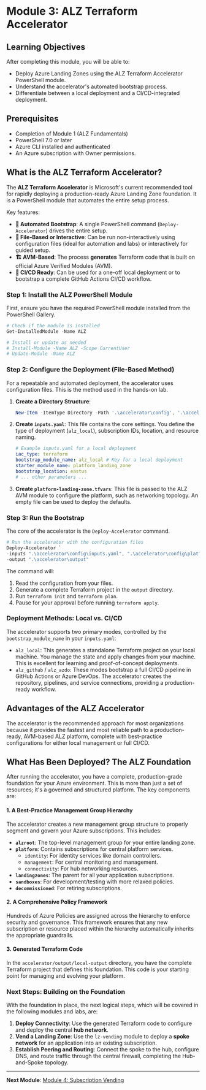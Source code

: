 # Module 3: ALZ Terraform Accelerator

## Learning Objectives
After completing this module, you will be able to:
- Deploy Azure Landing Zones using the ALZ Terraform Accelerator PowerShell module.
- Understand the accelerator's automated bootstrap process.
- Differentiate between a local deployment and a CI/CD-integrated deployment.

## Prerequisites
- Completion of Module 1 (ALZ Fundamentals)
- PowerShell 7.0 or later
- Azure CLI installed and authenticated
- An Azure subscription with Owner permissions.

## What is the ALZ Terraform Accelerator?

The **ALZ Terraform Accelerator** is Microsoft's current recommended tool for rapidly deploying a production-ready Azure Landing Zone foundation. It is a PowerShell module that automates the entire setup process.

Key features:
-   **🚀 Automated Bootstrap**: A single PowerShell command (`Deploy-Accelerator`) drives the entire setup.
-   **📝 File-Based or Interactive**: Can be run non-interactively using configuration files (ideal for automation and labs) or interactively for guided setup.
-   **🏗️ AVM-Based**: The process **generates** Terraform code that is built on official Azure Verified Modules (AVM).
-   **🔄 CI/CD Ready**: Can be used for a one-off local deployment or to bootstrap a complete GitHub Actions CI/CD workflow.

### Step 1: Install the ALZ PowerShell Module

First, ensure you have the required PowerShell module installed from the PowerShell Gallery.

```powershell
# Check if the module is installed
Get-InstalledModule -Name ALZ

# Install or update as needed
# Install-Module -Name ALZ -Scope CurrentUser
# Update-Module -Name ALZ
```

### Step 2: Configure the Deployment (File-Based Method)

For a repeatable and automated deployment, the accelerator uses configuration files. This is the method used in the hands-on lab.

1.  **Create a Directory Structure**:
    ```powershell
    New-Item -ItemType Directory -Path '.\accelerator\config', '.\accelerator\output' -Force
    ```

2.  **Create `inputs.yaml`**: This file contains the core settings. You define the type of deployment (`alz_local`), subscription IDs, location, and resource naming.
    ```yaml
    # Example inputs.yaml for a local deployment
    iac_type: terraform
    bootstrap_module_name: alz_local # Key for a local deployment
    starter_module_name: platform_landing_zone
    bootstrap_location: eastus
    # ... other parameters ...
    ```

3.  **Create `platform-landing-zone.tfvars`**: This file is passed to the ALZ AVM module to configure the platform, such as networking topology. An empty file can be used to deploy the defaults.

### Step 3: Run the Bootstrap

The core of the accelerator is the `Deploy-Accelerator` command.

```powershell
# Run the accelerator with the configuration files
Deploy-Accelerator `
-inputs ".\accelerator\config\inputs.yaml", ".\accelerator\config\platform-landing-zone.tfvars" `
-output ".\accelerator\output"
```

The command will:
1.  Read the configuration from your files.
2.  Generate a complete Terraform project in the `output` directory.
3.  Run `terraform init` and `terraform plan`.
4.  Pause for your approval before running `terraform apply`.

### Deployment Methods: Local vs. CI/CD

The accelerator supports two primary modes, controlled by the `bootstrap_module_name` in your `inputs.yaml`:

-   `alz_local`: This generates a standalone Terraform project on your local machine. You manage the state and apply changes from your machine. This is excellent for learning and proof-of-concept deployments.
-   `alz_github` / `alz_azdo`: These modes bootstrap a full CI/CD pipeline in GitHub Actions or Azure DevOps. The accelerator creates the repository, pipelines, and service connections, providing a production-ready workflow.

## Advantages of the ALZ Accelerator

The accelerator is the recommended approach for most organizations because it provides the fastest and most reliable path to a production-ready, AVM-based ALZ platform, complete with best-practice configurations for either local management or full CI/CD.

## What Has Been Deployed? The ALZ Foundation

After running the accelerator, you have a complete, production-grade foundation for your Azure environment. This is more than just a set of resources; it's a governed and structured platform. The key components are:

#### 1. A Best-Practice Management Group Hierarchy

The accelerator creates a new management group structure to properly segment and govern your Azure subscriptions. This includes:

-   **`alzroot`**: The top-level management group for your entire landing zone.
-   **`platform`**: Contains subscriptions for central platform services.
    -   `identity`: For identity services like domain controllers.
    -   `management`: For central monitoring and management.
    -   `connectivity`: For hub networking resources.
-   **`landingzones`**: The parent for all your application subscriptions.
-   **`sandboxes`**: For development/testing with more relaxed policies.
-   **`decommissioned`**: For retiring subscriptions.

#### 2. A Comprehensive Policy Framework

Hundreds of Azure Policies are assigned across the hierarchy to enforce security and governance. This framework ensures that any new subscription or resource placed within the hierarchy automatically inherits the appropriate guardrails.

#### 3. Generated Terraform Code

In the `accelerator/output/local-output` directory, you have the complete Terraform project that defines this foundation. This code is your starting point for managing and evolving your platform.

### Next Steps: Building on the Foundation

With the foundation in place, the next logical steps, which will be covered in the following modules and labs, are:

1.  **Deploy Connectivity**: Use the generated Terraform code to configure and deploy the central **hub network**.
2.  **Vend a Landing Zone**: Use the `lz-vending` module to deploy a **spoke network** for an application into an existing subscription.
3.  **Establish Peering and Routing**: Connect the spoke to the hub, configure DNS, and route traffic through the central firewall, completing the Hub-and-Spoke topology.

---

**Next Module**: [Module 4: Subscription Vending](04-subscription-vending.md)
